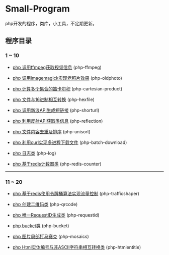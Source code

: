 # Small-Program

php开发的程序，类库，小工具，不定期更新。

## 程序目录

### 1 ~ 10

- [php 调用ffmpeg获取视频信息](https://github.com/xfdipzone/Small-Program/tree/master/php-ffmpeg) (php-ffmpeg)

- [php 调用imagemagick实现老照片效果](https://github.com/xfdipzone/Small-Program/tree/master/php-oldphoto) (php-oldphoto)

- [php 计算多个集合的笛卡尔积](https://github.com/xfdipzone/Small-Program/tree/master/php-cartesian-product) (php-cartesian-product)

- [php 文件与16进制相互转换](https://github.com/xfdipzone/Small-Program/tree/master/php-hexfile) (php-hexfile)

- [php 调用新浪API生成短链接](https://github.com/xfdipzone/Small-Program/tree/master/php-shorturl) (php-shorturl)

- [php 利用反射API获取类信息](https://github.com/xfdipzone/Small-Program/tree/master/php-reflection) (php-reflection)

- [php 文件内容去重及排序](https://github.com/xfdipzone/Small-Program/tree/master/php-unisort) (php-unisort)

- [php 利用curl实现多进程下载文件](https://github.com/xfdipzone/Small-Program/tree/master/php-batch-download) (php-batch-download)

- [php 日志类](https://github.com/xfdipzone/Small-Program/tree/master/php-log) (php-log)

- [php 基于redis计数器类](https://github.com/xfdipzone/Small-Program/tree/master/php-redis-counter) (php-redis-counter)

---

### 11 ~ 20

- [php 基于redis使用令牌桶算法实现流量控制](https://github.com/xfdipzone/Small-Program/tree/master/php-trafficshaper) (php-trafficshaper)

- [php 创建二维码类](https://github.com/xfdipzone/Small-Program/tree/master/php-qrcode) (php-qrcode)

- [php 唯一RequestID生成类](https://github.com/xfdipzone/Small-Program/tree/master/php-requestid) (php-requestid)

- [php bucket类](https://github.com/xfdipzone/Small-Program/tree/master/php-bucket) (php-bucket)

- [php 图片局部打马赛克](https://github.com/xfdipzone/Small-Program/tree/master/php-mosaics) (php-mosaics)

- [php Html实体编号与非ASCII字符串相互转换类](https://github.com/xfdipzone/Small-Program/tree/master/php-htmlentitie) (php-htmlentitie)

